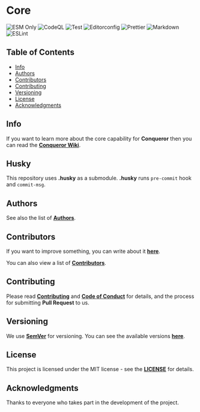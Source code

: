 # Core

![ESM Only](https://img.shields.io/badge/ESM-only-gray?labelColor=fe0)
![CodeQL](https://img.shields.io/github/actions/workflow/status/Conqueror-Site-Builder/core/codeql.yml?label=CodeQL)
![Test](https://img.shields.io/github/actions/workflow/status/Conqueror-Site-Builder/core/mocha.yml?label=Test)
![Editorconfig](https://img.shields.io/github/actions/workflow/status/Conqueror-Site-Builder/core/editorconfig.yml?label=Editorconfig)
![Prettier](https://img.shields.io/github/actions/workflow/status/Conqueror-Site-Builder/core/prettier.yml?label=Prettier)
![Markdown](https://img.shields.io/github/actions/workflow/status/Conqueror-Site-Builder/core/markdown.yml?label=Markdown)
![ESLint](https://img.shields.io/github/actions/workflow/status/Conqueror-Site-Builder/core/eslint.yml?label=ESLint)

## Table of Contents

-   [Info](#info)
-   [Authors](#authors)
-   [Contributors](#contributors)
-   [Contributing](#contributing)
-   [Versioning](#versioning)
-   [License](#license)
-   [Acknowledgments](#acknowledgments)

## Info

If you want to learn more about the core capability for **Conqueror**
then you can read the
[**Conqueror Wiki**](https://github.com/Conqueror-Site-Builder/conqueror/wiki).

## Husky

This repository uses **.husky** as a submodule.
**.husky** runs `pre-commit` hook and `commit-msg`.

## Authors

See also the list of [**Authors**](AUTHORS.md).

## Contributors

If you want to improve something, you can write about it
[**here**](https://github.com/Conqueror-Site-Builder/core/issues/new/choose).

You can also view a list of [**Contributors**](CONTRIBUTORS.md).

## Contributing

Please read [**Contributing**](CONTRIBUTING.md)
and [**Code of Conduct**](CODE_OF_CONDUCT.md) for details,
and the process for submitting **Pull Request** to us.

## Versioning

We use [**SemVer**](https://semver.org) for versioning.
You can see the available versions
[**here**](https://github.com/Conqueror-Site-Builder/core/tags).

## License

This project is licensed under the MIT license - see the
[**LICENSE**](LICENSE) for details.

## Acknowledgments

Thanks to everyone who takes part in the development of the project.
